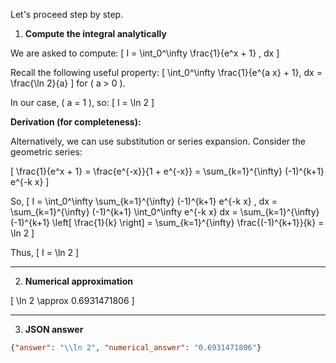 Let's proceed step by step.

1. **Compute the integral analytically**

We are asked to compute:
\[
I = \int_0^\infty \frac{1}{e^x + 1} \, dx
\]

Recall the following useful property:
\[
\int_0^\infty \frac{1}{e^{a x} + 1}\, dx = \frac{\ln 2}{a}
\]
for \( a > 0 \).

In our case, \( a = 1 \), so:
\[
I = \ln 2
\]

**Derivation (for completeness):**

Alternatively, we can use substitution or series expansion. Consider the geometric series:

\[
\frac{1}{e^x + 1} = \frac{e^{-x}}{1 + e^{-x}} = \sum_{k=1}^{\infty} (-1)^{k+1} e^{-k x}
\]

So,
\[
I = \int_0^\infty \sum_{k=1}^{\infty} (-1)^{k+1} e^{-k x} \, dx
= \sum_{k=1}^{\infty} (-1)^{k+1} \int_0^\infty e^{-k x} dx
= \sum_{k=1}^{\infty} (-1)^{k+1} \left[ \frac{1}{k} \right]
= \sum_{k=1}^{\infty} \frac{(-1)^{k+1}}{k}
= \ln 2
\]

Thus,
\[
I = \ln 2
\]

---

2. **Numerical approximation**

\[
\ln 2 \approx 0.6931471806
\]

---

3. **JSON answer**

```json
{"answer": "\\ln 2", "numerical_answer": "0.6931471806"}
```